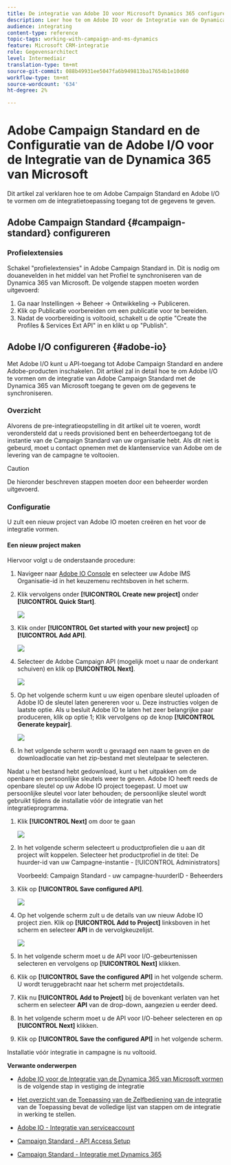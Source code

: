 ```yaml
---
title: De integratie van Adobe IO voor Microsoft Dynamics 365 configureren
description: Leer hoe te om Adobe IO voor de Integratie van de Dynamica 365 van Microsoft te vormen.
audience: integrating
content-type: reference
topic-tags: working-with-campaign-and-ms-dynamics
feature: Microsoft CRM-integratie
role: Gegevensarchitect
level: Intermediair
translation-type: tm+mt
source-git-commit: 088b49931ee5047fa6b949813ba17654b1e10d60
workflow-type: tm+mt
source-wordcount: '634'
ht-degree: 2%

---
```



# Adobe Campaign Standard en de Configuratie van de Adobe I/O voor de Integratie van de Dynamica 365 van Microsoft

Dit artikel zal verklaren hoe te om Adobe Campaign Standard en Adobe I/O te vormen om de integratietoepassing toegang tot de gegevens te geven.

## Adobe Campaign Standard {#campaign-standard} configureren

### Profielextensies

Schakel &quot;profielextensies&quot; in Adobe Campaign Standard in.   Dit is nodig om douanevelden in het middel van het Profiel te synchroniseren van de Dynamica 365 van Microsoft.   De volgende stappen moeten worden uitgevoerd:

1. Ga naar Instellingen -> Beheer -> Ontwikkeling -> Publiceren.
1. Klik op Publicatie voorbereiden om een publicatie voor te bereiden.
1. Nadat de voorbereiding is voltooid, schakelt u de optie &quot;Create the Profiles &amp; Services Ext API&quot; in en klikt u op &quot;Publish&quot;.

## Adobe I/O configureren {#adobe-io}

Met Adobe I/O kunt u API-toegang tot Adobe Campaign Standard en andere Adobe-producten inschakelen.   Dit artikel zal in detail hoe te om Adobe I/O te vormen om de integratie van Adobe Campaign Standard met de Dynamica 365 van Microsoft toegang te geven om de gegevens te synchroniseren.

### Overzicht

Alvorens de pre-integratieopstelling in dit artikel uit te voeren, wordt verondersteld dat u reeds provisioned bent en beheerdertoegang tot de instantie van de Campaign Standard van uw organisatie hebt.  Als dit niet is gebeurd, moet u contact opnemen met de klantenservice van Adobe om de levering van de campagne te voltooien.

>[!CAUTION]
>
>De hieronder beschreven stappen moeten door een beheerder worden uitgevoerd.

### Configuratie

U zult een nieuw project van Adobe IO moeten creëren en het voor de integratie vormen.

#### Een nieuw project maken

Hiervoor volgt u de onderstaande procedure:

1. Navigeer naar [Adobe IO Console](https://console.adobe.io/home#) en selecteer uw Adobe IMS Organisatie-id in het keuzemenu rechtsboven in het scherm.

1. Klik vervolgens onder **[!UICONTROL Create new project]** onder **[!UICONTROL Quick Start]**.

   ![](assets/adobeIO1.png)

1. Klik onder **[!UICONTROL Get started with your new project]** op **[!UICONTROL Add API]**.

   ![](assets/adobeIO2.png)

1. Selecteer de Adobe Campaign API (mogelijk moet u naar de onderkant schuiven) en klik op **[!UICONTROL Next]**.

   ![](assets/adobeIO3.png)

1. Op het volgende scherm kunt u uw eigen openbare sleutel uploaden of Adobe IO de sleutel laten genereren voor u. Deze instructies volgen de laatste optie. Als u besluit Adobe IO te laten het zeer belangrijke paar produceren, klik op optie 1; Klik vervolgens op de knop **[!UICONTROL Generate keypair]**.

   ![](assets/adobeIO4.png)

1. In het volgende scherm wordt u gevraagd een naam te geven en de downloadlocatie van het zip-bestand met sleutelpaar te selecteren.

Nadat u het bestand hebt gedownload, kunt u het uitpakken om de openbare en persoonlijke sleutels weer te geven. Adobe IO heeft reeds de openbare sleutel op uw Adobe IO project toegepast. U moet uw persoonlijke sleutel voor later behouden; de persoonlijke sleutel wordt gebruikt tijdens de installatie vóór de integratie van het integratieprogramma.

1. Klik **[!UICONTROL Next]** om door te gaan

   ![](assets/adobeIO5.png)

1. In het volgende scherm selecteert u productprofielen die u aan dit project wilt koppelen. Selecteer het productprofiel in de titel: De huurder-id van uw Campagne-instantie - [!UICONTROL Administrators]

   Voorbeeld: Campaign Standard - uw campagne-huurderID - Beheerders

1. Klik op **[!UICONTROL Save configured API]**.

   ![](assets/adobeIO6.png)

1. Op het volgende scherm zult u de details van uw nieuw Adobe IO project zien. Klik op **[!UICONTROL Add to Project]** linksboven in het scherm en selecteer **API** in de vervolgkeuzelijst.

   ![](assets/adobeIO7.png)

1. In het volgende scherm moet u de API voor I/O-gebeurtenissen selecteren en vervolgens op **[!UICONTROL Next]** klikken.

1. Klik op **[!UICONTROL Save the configured API]** in het volgende scherm.  U wordt teruggebracht naar het scherm met projectdetails.

1. Klik nu **[!UICONTROL Add to Project]** bij de bovenkant verlaten van het scherm en selecteer **API** van de drop-down, aangezien u eerder deed.

1. In het volgende scherm moet u de API voor I/O-beheer selecteren en op **[!UICONTROL Next]** klikken.

1. Klik op **[!UICONTROL Save the configured API]** in het volgende scherm.

Installatie vóór integratie in campagne is nu voltooid.

**Verwante onderwerpen**

* [Adobe IO voor de Integratie van de Dynamica 365 van Microsoft vormen ](../../integrating/using/d365-acs-configure-adobe-io.md) is de volgende stap in vestiging de integratie
* [Het overzicht van de Toepassing van de Zelfbediening van de integratie ](../../integrating/using/d365-acs-self-service-app-quick-start-guide.md) van de Toepassing bevat de volledige lijst van stappen om de integratie in werking te stellen.


* [Adobe IO - Integratie van serviceaccount](https://www.adobe.io/authentication/auth-methods.html#!AdobeDocs/adobeio-auth/master/AuthenticationOverview/ServiceAccountIntegration.md)
* [Campaign Standard - API Access Setup](../../api/using/setting-up-api-access.md)
* [Campaign Standard - Integratie met Dynamics 365](../../integrating/using/d365-acs-configure-d365.md)
